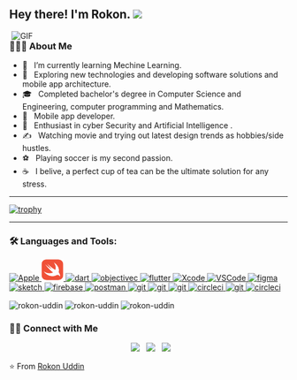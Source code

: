 <h2> Hey there! I'm Rokon. <img src="https://media.giphy.com/media/hvRJCLFzcasrR4ia7z/giphy.gif" width="30px"/></h2>
<img align="right" alt="GIF" src="https://images.squarespace-cdn.com/content/v1/5769fc401b631bab1addb2ab/1541580611624-TE64QGKRJG8SWAIUS7NS/ke17ZwdGBToddI8pDm48kPoswlzjSVMM-SxOp7CV59BZw-zPPgdn4jUwVcJE1ZvWQUxwkmyExglNqGp0IvTJZamWLI2zvYWH8K3-s_4yszcp2ryTI0HqTOaaUohrI8PI6FXy8c9PWtBlqAVlUS5izpdcIXDZqDYvprRqZ29Pw0o/coding-freak.gif" width="500"/>

<h3> 👨🏻‍💻 About Me </h3>

- 🔭 &nbsp; I’m currently learning Mechine Learning.
- 🤔 &nbsp; Exploring new technologies and developing software solutions and mobile app architecture.
- 🎓 &nbsp; Completed bachelor's degree in Computer Science and Engineering, computer programming and Mathematics.
- 💼 &nbsp; Mobile app developer.
- 🌱 &nbsp; Enthusiast in cyber Security and Artificial Intelligence .
- ✍️ &nbsp; Watching movie and trying out latest design trends as hobbies/side hustles.
- ⚽️ &nbsp; Playing soccer is my second passion.
- ☕ &nbsp; I belive, a perfect cup of tea can be the ultimate solution for any stress. 

---

[![trophy](https://github-profile-trophy.vercel.app/?username=rokon-uddin&theme=onedark)](https://github.com/ryo-ma/github-profile-trophy)

----

<h3 align="left">🛠 Languages and Tools:</h3>

<p align="left">

<a href="www.apple.com" target="_blank" rel="noreferrer"> <img src="https://www.vectorlogo.zone/logos/apple/apple-icon.svg" alt="Apple" width="40" height="40"/> </a><a href="https://developer.apple.com/swift/" target="_blank" rel="noreferrer"> <img src="https://raw.githubusercontent.com/devicons/devicon/master/icons/swift/swift-original.svg" alt="swift" width="40" height="40"/> </a> 
 <a href="https://dart.dev" target="_blank" rel="noreferrer"> <img src="https://www.vectorlogo.zone/logos/dartlang/dartlang-icon.svg" alt="dart" width="40" height="40"/> </a><a href="https://developer.apple.com/library/archive/documentation/Cocoa/Conceptual/ProgrammingWithObjectiveC/Introduction/Introduction.html" target="_blank" rel="noreferrer"> <img src="https://www.vectorlogo.zone/logos/apple_objectivec/apple_objectivec-icon.svg" alt="objectivec" width="40" height="40"/> </a><a href="https://flutter.dev" target="_blank" rel="noreferrer"> <img src="https://www.vectorlogo.zone/logos/flutterio/flutterio-icon.svg" alt="flutter" width="40" height="40"/> </a><a href="https://developer.apple.com/xcode" target="_blank" rel="noreferrer"> <img src="https://www.vectorlogo.zone/logos/apple_xcode/apple_xcode-icon.svg" alt="Xcode" width="40" height="40"/> </a><a href="https://code.visualstudio.com" target="_blank" rel="noreferrer"> <img src="https://www.vectorlogo.zone/logos/visualstudio_code/visualstudio_code-icon.svg" alt="VSCode" width="40" height="40"/> </a><a href="https://www.figma.com/" target="_blank" rel="noreferrer"> <img src="https://www.vectorlogo.zone/logos/figma/figma-icon.svg" alt="figma" width="40" height="40"/> </a><a href="https://www.sketch.com/" target="_blank" rel="noreferrer"> <img src="https://www.vectorlogo.zone/logos/sketchapp/sketchapp-icon.svg" alt="sketch" width="40" height="40"/> </a><a href="https://firebase.google.com/" target="_blank" rel="noreferrer"> <img src="https://www.vectorlogo.zone/logos/firebase/firebase-icon.svg" alt="firebase" width="40" height="40"/> </a><a href="https://postman.com" target="_blank" rel="noreferrer"> <img src="https://www.vectorlogo.zone/logos/getpostman/getpostman-icon.svg" alt="postman" width="40" height="40"/> </a><a href="https://git-scm.com/" target="_blank" rel="noreferrer"> <img src="https://www.vectorlogo.zone/logos/git-scm/git-scm-icon.svg" alt="git" width="40" height="40"/> </a>
<a href="https://github.com" target="_blank" rel="noreferrer"> <img src="https://www.vectorlogo.zone/logos/github/github-icon.svg" alt="git" width="40" height="40"/> </a><a href="https://bitbucket.org/product/" target="_blank" rel="noreferrer"> <img src="https://www.vectorlogo.zone/logos/bitbucket/bitbucket-icon.svg" alt="git" width="40" height="40"/> </a>
<a href="https://circleci.com" target="_blank" rel="noreferrer"> <img src="https://www.vectorlogo.zone/logos/circleci/circleci-icon.svg" alt="circleci" width="40" height="40"/> </a><a href="https://www.atlassian.com/software/jira" target="_blank" rel="noreferrer"> <img src="https://www.vectorlogo.zone/logos/atlassian_jira/atlassian_jira-icon.svg" alt="git" width="40" height="40"/> </a><a href="https://trello.com/" target="_blank" rel="noreferrer"> <img src="https://www.vectorlogo.zone/logos/trello/trello-icon.svg" alt="circleci" width="40" height="40"/> </a>
</p>

<img align="center" src="https://github-readme-stats.vercel.app/api/top-langs?username=rokon-uddin&theme=onedark&show_icons=true&locale=en&layout=compact" alt="rokon-uddin"/>

<img align="center" src="https://github-readme-stats.vercel.app/api?username=rokon-uddin&theme=onedark&show_icons=true&locale=en" alt="rokon-uddin"/>

<img align="center" src="https://github-readme-streak-stats.herokuapp.com/?user=rokon-uddin&theme=onedark" alt="rokon-uddin"/>


<h3> 🤝🏻 Connect with Me </h3>

<p align="center">
&nbsp; <a href="https://twitter.com/RokonMohammed" target="_blank" rel="noopener noreferrer"><img src="https://img.icons8.com/plasticine/100/000000/twitter.png" width="50" /></a> 
&nbsp; <a href="https://www.linkedin.com/in/rokonuddin/" target="_blank" rel="noopener noreferrer"><img src="https://img.icons8.com/plasticine/100/000000/linkedin.png" width="50" /></a>
&nbsp; <a href="rokon.shoaib@gmail.com" target="_blank" rel="noopener noreferrer"><img src="https://img.icons8.com/plasticine/100/000000/gmail.png"  width="50" /></a>
</p>

⭐️ From [Rokon Uddin](https://github.com/rokon-uddin)

